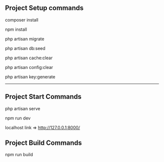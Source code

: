 ## Project Setup commands

composer install

npm install

php artisan migrate

php artisan db:seed

php artisan cache:clear

php artisan config:clear

php artisan key:generate

--------------------------

## Project Start Commands

php artisan serve

npm run dev

localhost link => http://127.0.0.1:8000/


## Project Build Commands

npm run build
